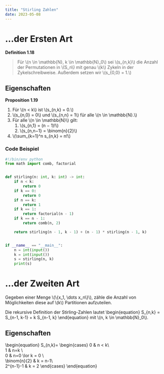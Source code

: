 ```yaml
---
title: "Stirling Zahlen"
date: 2023-05-08
---
```


# ...der Ersten Art

**Definition 1.18**
> Für \\(n \in \mathbb{N}, k \in \mathbb{N}\_0\\) sei \\(s_{n,k}\\) die Anzahl der Permutationen in \\(S_n\\) mit genau \\(k\\) Zykeln in der Zykelschreibweise. Außerdem setzen wir \\(s_{0,0} = 1.\\)

## Eigenschaften

**Proposition 1.19**
1. Für \\(n < k\\) ist \\(s_{n,k} = 0.\\)
2. \\(s_{n,0} = 0\\) und \\(s_{n,n} = 1\\) für alle \\(n \in \mathbb{N}.\\)
3. Für alle \\(n \in \mathbb{N}\\) gilt:
    1. \\(s_{n,1} = (n − 1)!\\)
    2. \\(s_{n,n−1} = \binom{n}{2}\\)
4. \\(\sum_{k=1}^n s_{n,k} = n!\\)

### Code Beispiel
```python
#!/bin/env python
from math import comb, factorial


def stirling(n: int, k: int) -> int:
    if n < k:
        return 0
    if k == 0:
        return 0
    if n == k:
        return 1
    if k == 1:
        return factorial(n - 1)
    if k == n - 1:
        return comb(n, 2)

    return stirling(n - 1, k - 1) + (n - 1) * stirling(n - 1, k)


if __name__ == "__main__":
    n = int(input())
    k = int(input())
    s = stirling(n, k)
    print(s)
```

# ...der Zweiten Art

Gegeben einer Menge \\(\\{x_1, \dots x_n\\}\\), zähle die Anzahl von Möglichkeiten diese auf \\(k\\) Partitionen aufzuteilen.

Die rekursive Definition der Stirling-Zahlen lautet
\begin{equation}
S_{n,k} = S_{n-1, k-1} + k S_{n-1, k}
\end{equation}
mit \\(n, k \in \mathbb{N}_0\\).

## Eigenschaften

\begin{equation}
S_{n,k}=
\begin{cases}
0 & n < k\\\
1 & n=k \\\
0 & n=0 \lor k = 0 \\\
\binom{n}{2} & k = n-1\\\
2^{n-1}-1 & k = 2
\end{cases}
\end{equation}
